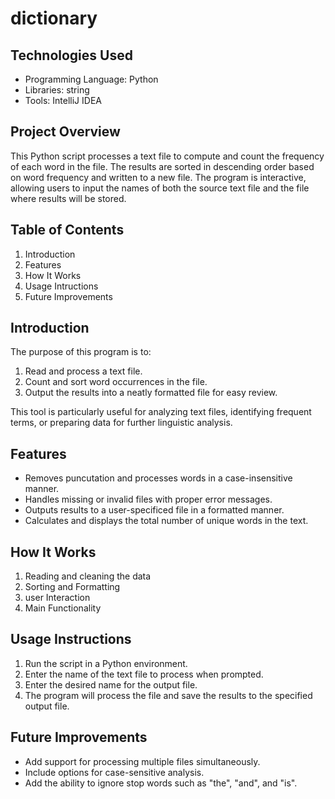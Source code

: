 # dictionary
## Technologies Used
- Programming Language: Python
- Libraries: string
- Tools: IntelliJ IDEA

## Project Overview

This Python script processes a text file to compute and count the frequency of each word in the file. The results are sorted in descending order based on word frequency and written to a new file. The program is interactive, allowing users to input the names of both the source text file and the file where results will be stored.

## Table of Contents
1. Introduction
2. Features
3. How It Works
4. Usage Intructions
5. Future Improvements

## Introduction

The purpose of this program is to:
1. Read and process a text file.
2. Count and sort word occurrences in the file.
3. Output the results into a neatly formatted file for easy review.

This tool is particularly useful for analyzing text files, identifying frequent terms, or preparing data for further linguistic analysis.

## Features
- Removes puncutation and processes words in a case-insensitive manner.
- Handles missing or invalid files with proper error messages.
- Outputs results to a user-specificed file in a formatted manner.
- Calculates and displays the total number of unique words in the text.

## How It Works
1. Reading and cleaning the data
2. Sorting and Formatting
3. user Interaction
4. Main Functionality

## Usage Instructions
1. Run the script in a Python environment.
2. Enter the name of the text file to process when prompted.
3. Enter the desired name for the output file.
4. The program will process the file and save the results to the specified output file.

## Future Improvements
- Add support for processing multiple files simultaneously.
- Include options for case-sensitive analysis.
- Add the ability to ignore stop words such as "the", "and", and "is".
